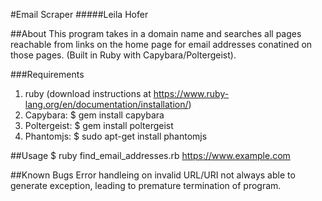 #Email Scraper
#####Leila Hofer

##About
This program takes in a domain name and searches all pages reachable from links on the home page for email addresses conatined on those pages. (Built in Ruby with Capybara/Poltergeist).

###Requirements
1. ruby (download instructions at https://www.ruby-lang.org/en/documentation/installation/)
2. Capybara: $ gem install capybara
3. Poltergeist: $ gem install poltergeist
4. Phantomjs: $ sudo apt-get install phantomjs

##Usage
$ ruby find_email_addresses.rb https://www.example.com

##Known Bugs
Error handleing on invalid URL/URI not always able to generate exception, leading to premature termination of program.